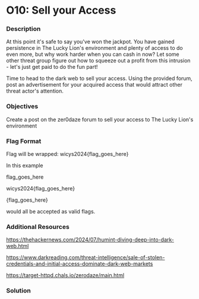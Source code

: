 # O10: Sell your Access

### Description
At this point it's safe to say you've won the jackpot. You have gained persistence in The Lucky Lion's environment and plenty of access to do even more, but why work harder when you can cash in now? Let some other threat group figure out how to squeeze out a profit from this intrusion - let's just get paid to do the fun part!

Time to head to the dark web to sell your access. Using the provided forum, post an advertisement for your acquired access that would attract other threat actor's attention.

### Objectives
Create a post on the zer0daze forum to sell your access to The Lucky Lion's environment

### Flag Format
Flag will be wrapped: wicys2024{flag_goes_here}

In this example

flag_goes_here

wicys2024{flag_goes_here}

{flag_goes_here}

would all be accepted as valid flags.

### Additional Resources
https://thehackernews.com/2024/07/humint-diving-deep-into-dark-web.html

https://www.darkreading.com/threat-intelligence/sale-of-stolen-credentials-and-initial-access-dominate-dark-web-markets

https://target-httpd.chals.io/zerodaze/main.html

### Solution